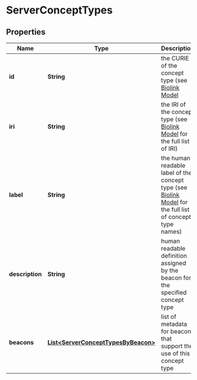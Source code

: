 
# ServerConceptTypes

## Properties
Name | Type | Description | Notes
------------ | ------------- | ------------- | -------------
**id** | **String** | the CURIE of the concept type (see [Biolink Model](https://biolink.github.io/biolink-model) |  [optional]
**iri** | **String** | the IRI of the concept type (see [Biolink Model](https://biolink.github.io/biolink-model) for the full list of IRI) |  [optional]
**label** | **String** | the human readable label of the concept type (see [Biolink Model](https://biolink.github.io/biolink-model) for the full list of concept type names)  |  [optional]
**description** | **String** | human readable definition assigned by the beacon for the specified concept type  |  [optional]
**beacons** | [**List&lt;ServerConceptTypesByBeacon&gt;**](ServerConceptTypesByBeacon.md) | list of metadata for beacons that support the use of this concept type  |  [optional]



